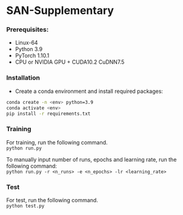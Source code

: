 # SAN-Supplementary

### Prerequisites:
- Linux-64
- Python 3.9
- PyTorch 1.10.1
- CPU or NVIDIA GPU + CUDA10.2 CuDNN7.5

### Installation
- Create a conda environment and install required packages:
```bash
conda create -n <env> python=3.9
conda activate <env>
pip install -r requirements.txt
```

### Training
For training, run the following command.  
` python run.py `

To manually input number of runs, epochs and learning rate, run the following command:   
` python run.py -r <n_runs> -e <n_epochs> -lr <learning_rate> `

### Test
For test, run the following command.   
` python test.py `
